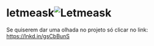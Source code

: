 # letmeask![Letmeask](https://user-images.githubusercontent.com/88861319/158225702-065e795d-08c1-45d5-89ed-82b30b224e31.png)

Se quiserem dar uma olhada no projeto só clicar no link: https://lnkd.in/gsCbBunS
